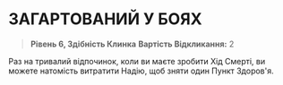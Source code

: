 ﻿# ЗАГАРТОВАНИЙ У БОЯХ

> **Рівень 6, Здібність Клинка**
> **Вартість Відкликання:** 2

Раз на тривалий відпочинок, коли ви маєте зробити Хід Смерті, ви можете натомість витратити Надію, щоб зняти один Пункт Здоров'я.